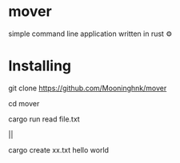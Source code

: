 # mover
simple command line application written in rust ⚙️

# Installing

git clone https://github.com/Mooninghnk/mover

cd mover

cargo run read file.txt

|| 

cargo create xx.txt hello world
